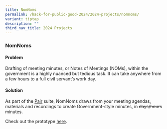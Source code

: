 ```yaml
---
title: NomNoms
permalink: /hack-for-public-good-2024/2024-projects/nomnoms/
variant: tiptap
description: ""
third_nav_title: 2024 Projects
---
```

<h3>NomNoms</h3>
<h4>Problem</h4>
<p>Drafting of meeting minutes, or Notes of Meetings (NOMs), within the government
is a highly nuanced but tedious task. It can take anywhere from a few hours
to a full civil servant’s work day.</p>
<h4>Solution</h4>
<p>As part of the <a href="https://www.open.gov.sg/products/pair/" rel="noopener noreferrer nofollow" target="_blank">Pair</a> suite,
NomNoms draws from your meeting agendas, materials and recordings to create
Government-style minutes, in <s>days/hours</s> minutes.</p>
<p>Check out the prototype <a href="https://go.gov.sg/nomnoms" rel="noopener noreferrer nofollow" target="_blank">here</a>.</p>
<p></p>